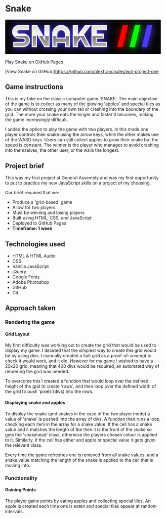 # Snake
<p align="center">
  <img width="800" alt="Snake Logo" src="./screenshots/logo.png">
</p>

[Play Snake on GitHub Pages](https://alexfrancisdev.github.io/wdi-project-one/)

[View Snake on GitHub](https://github.com/alexfrancisdev/wdi-project-one


## Game instructions

This is my take on the classic computer game 'SNAKE'. The main objective of the game is to collect as many of the glowing 'apples' and special tiles as you can without crossing your own tail or crashing into the boundary of the grid. The more your snake eats the longer and faster it becomes, making the game increasingly difficult.

I added the option to play the game with two players. In this mode one player controls their snake using the arrow keys, while the other makes use of the WASD keys. Users can still collect apples to grow their snake but the speed is constant. The winner is the player who manages to avoid crashing into themselves, the other user, or the walls the longest.


## Project brief

This was my first project at General Assembly and was my first opportunity to put to practice my new JavaScript skills on a project of my choosing.

Our brief required that we:
* Produce a 'grid-based' game
* Allow for two players
* Must be winning and losing players
* Built using HTML, CSS, and JavaScript
* Deployed to GitHub Pages
* **Timeframe: 1 week**


## Technologies used

  * HTML & HTML Audio
  * CSS
  * Vanilla JavaScript
  * jQuery
  * Google Fonts
  * Adobe Photoshop
  * GitHub
  * Git


## Approach taken

### Rendering the game

#### Grid Layout

My first difficulty was working out to create the grid that would be used to display my game. I decided that the simplest way to create this grid would be by using divs. I manually created a 5x5 grid as a proof-of-concept to check it would work, and it did. However for my game I wished to have a 20x20 grid, meaning that 400 divs would be required, an automated way of rendering the grid was needed.

To overcome this I created a function that would loop over the defined height of the grid to create 'rows', and then loop over the defined width of the grid to push 'pixels'(divs) into the rows.

#### Displaying snake and apples

To display the snake (and snakes in the case of the two player mode) a value of 'snake' is pushed into the array of divs. A function then runs a loop, checking each item in the array for a snake value. If the cell has a snake value and it matches the length of the then it is the front of the snake so gets the 'snakehead' class, otherwise the players chosen colour is applied to it. Similarly, if the cell has either and apple or special value it gets given the relevant class.

Every time the game refreshes one is removed from all snake values, and a snake value matching the length of the snake is applied to the cell that is moving into.

### Functionality

#### Gaining Points

The player gains points by eating apples and collecting special tiles. An apple is created each time one is eaten and special tiles appear at random intervals.

